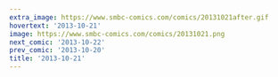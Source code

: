 ```yaml
---
extra_image: https://www.smbc-comics.com/comics/20131021after.gif
hovertext: '2013-10-21'
image: https://www.smbc-comics.com/comics/20131021.png
next_comic: '2013-10-22'
prev_comic: '2013-10-20'
title: '2013-10-21'
---
```


